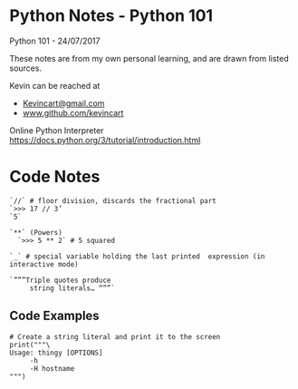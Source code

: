 # Python Notes - Python 101
Python 101 - 24/07/2017

These notes are from my own personal learning, and are drawn from listed sources.

Kevin can be reached at
- Kevincart@gmail.com
- www.github.com/kevincart


Online Python Interpreter
https://docs.python.org/3/tutorial/introduction.html

# Code Notes
~~~~
`//` # floor division, discards the fractional part
`>>> 17 // 3’
`5`

`**` (Powers)
  `>>> 5 ** 2` # 5 squared

`_` # special variable holding the last printed  expression (in interactive mode)

`”””Triple quotes produce
     string literals… “””`
~~~~
## Code Examples
~~~~
# Create a string literal and print it to the screen
print("""\
Usage: thingy [OPTIONS]
     -h
     -H hostname
""")
~~~~
